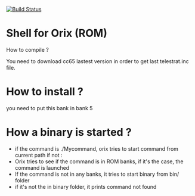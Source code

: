 [![Build Status](https://travis-ci.org/orix-software/shell.svg?branch=master)](https://travis-ci.org/orix-software/shell)

# Shell for Orix (ROM)

How to compile ?

You need to download cc65 lastest version in order to get last telestrat.inc file.

# How to install ?
you need to put this bank in bank 5

# How a binary is started ?
* if the command is ./Mycommand, orix tries to start command from current path
if not :
* Orix tries to see if the command is in ROM banks, if it's the case, the command is launched
* If the command is not in any banks, it tries to start binary from bin/ folder
* if it's not the in binary folder, it prints command not found